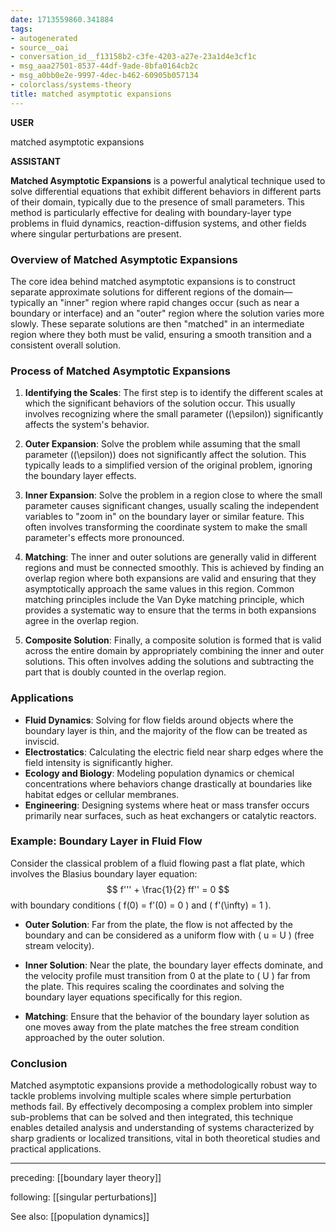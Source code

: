 ```yaml
---
date: 1713559860.341884
tags:
- autogenerated
- source__oai
- conversation_id__f13158b2-c3fe-4203-a27e-23a1d4e3cf1c
- msg_aaa27501-8537-44df-9ade-8bfa0164cb2c
- msg_a0bb0e2e-9997-4dec-b462-60905b057134
- colorclass/systems-theory
title: matched asymptotic expansions
---
```


**USER**

matched asymptotic expansions


**ASSISTANT**

**Matched Asymptotic Expansions** is a powerful analytical technique used to solve differential equations that exhibit different behaviors in different parts of their domain, typically due to the presence of small parameters. This method is particularly effective for dealing with boundary-layer type problems in fluid dynamics, reaction-diffusion systems, and other fields where singular perturbations are present.

### Overview of Matched Asymptotic Expansions

The core idea behind matched asymptotic expansions is to construct separate approximate solutions for different regions of the domain—typically an "inner" region where rapid changes occur (such as near a boundary or interface) and an "outer" region where the solution varies more slowly. These separate solutions are then "matched" in an intermediate region where they both must be valid, ensuring a smooth transition and a consistent overall solution.

### Process of Matched Asymptotic Expansions

1. **Identifying the Scales**: The first step is to identify the different scales at which the significant behaviors of the solution occur. This usually involves recognizing where the small parameter (\(\epsilon\)) significantly affects the system's behavior.

2. **Outer Expansion**: Solve the problem while assuming that the small parameter (\(\epsilon\)) does not significantly affect the solution. This typically leads to a simplified version of the original problem, ignoring the boundary layer effects.

3. **Inner Expansion**: Solve the problem in a region close to where the small parameter causes significant changes, usually scaling the independent variables to "zoom in" on the boundary layer or similar feature. This often involves transforming the coordinate system to make the small parameter's effects more pronounced.

4. **Matching**: The inner and outer solutions are generally valid in different regions and must be connected smoothly. This is achieved by finding an overlap region where both expansions are valid and ensuring that they asymptotically approach the same values in this region. Common matching principles include the Van Dyke matching principle, which provides a systematic way to ensure that the terms in both expansions agree in the overlap region.

5. **Composite Solution**: Finally, a composite solution is formed that is valid across the entire domain by appropriately combining the inner and outer solutions. This often involves adding the solutions and subtracting the part that is doubly counted in the overlap region.

### Applications

- **Fluid Dynamics**: Solving for flow fields around objects where the boundary layer is thin, and the majority of the flow can be treated as inviscid.
- **Electrostatics**: Calculating the electric field near sharp edges where the field intensity is significantly higher.
- **Ecology and Biology**: Modeling population dynamics or chemical concentrations where behaviors change drastically at boundaries like habitat edges or cellular membranes.
- **Engineering**: Designing systems where heat or mass transfer occurs primarily near surfaces, such as heat exchangers or catalytic reactors.

### Example: Boundary Layer in Fluid Flow

Consider the classical problem of a fluid flowing past a flat plate, which involves the Blasius boundary layer equation:
$$
f''' + \frac{1}{2} ff'' = 0
$$
with boundary conditions \( f(0) = f'(0) = 0 \) and \( f'(\infty) = 1 \).

- **Outer Solution**: Far from the plate, the flow is not affected by the boundary and can be considered as a uniform flow with \( u = U \) (free stream velocity).

- **Inner Solution**: Near the plate, the boundary layer effects dominate, and the velocity profile must transition from 0 at the plate to \( U \) far from the plate. This requires scaling the coordinates and solving the boundary layer equations specifically for this region.

- **Matching**: Ensure that the behavior of the boundary layer solution as one moves away from the plate matches the free stream condition approached by the outer solution.

### Conclusion

Matched asymptotic expansions provide a methodologically robust way to tackle problems involving multiple scales where simple perturbation methods fail. By effectively decomposing a complex problem into simpler sub-problems that can be solved and then integrated, this technique enables detailed analysis and understanding of systems characterized by sharp gradients or localized transitions, vital in both theoretical studies and practical applications.


---

preceding: [[boundary layer theory]]  


following: [[singular perturbations]]

See also: [[population dynamics]]